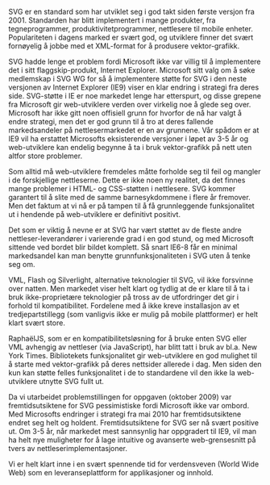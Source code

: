 SVG er en standard som har utviklet seg i god takt siden første versjon fra
2001. Standarden har blitt implementert i mange produkter, fra
tegneprogrammer, produktivitetprogrammer, nettlesere til mobile enheter.
Populariteten i dagens marked er svært god, og utviklere finner det svært
fornøyelig å jobbe med et XML-format for å produsere vektor-grafikk.

SVG hadde lenge et problem fordi Microsoft ikke var villig til å
implementere det i sitt flaggskip-produkt, Internet Explorer. Microsoft sitt
valg om å søke medlemskap i SVG WG for så å implementere støtte for SVG i
den neste versjonen av Internet Explorer (IE9) viser en klar endring i
strategi fra deres side. SVG-støtte i IE er noe markedet lenge har
etterspurt, og disse grepene fra Microsoft gir web-utviklere verden over
virkelig noe å glede seg over. Microsoft har ikke gitt noen offisiell grunn
for hvorfor de nå har valgt å endre strategi, men det er god grunn til å tro
at deres fallende markedsandeler på nettlesermarkedet er en av grunnene.
Vår spådom er at IE9 vil ha erstattet Microsofts eksisterende versjoner i
løpet av 3-5 år og web-utviklere kan endelig begynne å ta i bruk
vektor-grafikk på nett uten altfor store problemer.

Som alltid må web-utviklere fremdeles måtte forholde seg til feil og mangler
i de forskjellige nettleserne. Dette er ikke noen ny realitet, da det finnes
mange problemer i HTML- og CSS-støtten i nettlesere. SVG kommer garantert
til å slite med de samme barnesykdommene i flere år fremover. Men det faktum
at vi nå er på tampen til å få grunnleggende funksjonalitet ut i hendende på
web-utviklere er definitivt positivt.

Det som er viktig å nevne er at SVG har vært støttet av de fleste andre
nettleser-leverandører i varierende grad i en god stund, og med Microsoft
sittende ved bordet blir bildet komplett. Så snart IE6-8 får en minimal
markedsandel kan man benytte grunnfunksjonaliteten i SVG uten å tenke seg om.

VML, Flash og Silverlight, alternative teknologier til SVG, vil ikke
forsvinne over natten. Men markedet viser helt klart og tydlig at de er
klare til å ta i bruk ikke-proprietære teknologier på tross av de
utfordringer det gir i forhold til kompatibilitet. Fordelene med å ikke
kreve installasjon av et tredjepartstillegg (som vanligvis ikke er mulig på
mobile plattformer) er helt klart svært store.

RaphaëlJS, som er en kompatibilitetsløsning for å bruke enten SVG eller VML
avhengig av nettleser (via JavaScript), har blitt tatt i bruk av bl.a. New
York Times. Bibliotekets funksjonalitet gir web-utviklere en god mulighet
til å starte med vektor-grafikk på deres nettsider allerede i dag. Men siden
den kun kan støtte felles funksjonalitet i de to standardene vil den ikke la
web-utviklere utnytte SVG fullt ut.

Da vi utarbeidet problemstillingen for oppgaven (oktober 2009) var
fremtidsutsiktene for SVG pessimistiske fordi Microsoft ikke var ombord. Med
Microsofts endringer i strategi fra mai 2010 har fremtidsutsiktene endret seg
helt og holdent. Fremtidsutsiktene for SVG ser nå svært positive ut. Om 3-5
år, når markedet mest sannsynlig har oppgradert til IE9, vil man ha helt nye
muligheter for å lage intuitive og avanserte web-grensesnitt på tvers av
nettleserimplementasjoner.

Vi er helt klart inne i en svært spennende tid for verdensveven (World Wide
Web) som en leveranseplattform for applikasjoner og innhold.
